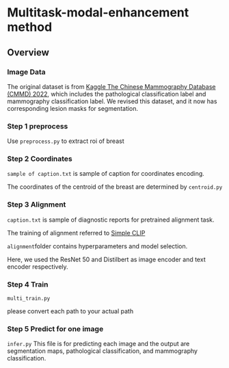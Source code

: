 # Multitask-modal-enhancement method
## Overview

### Image Data
The original dataset is from [Kaggle The Chinese Mammography Database (CMMD) 2022](https://www.kaggle.com/datasets/tommyngx/cmmd2022), which includes the pathological classification label and mammography classification label. 
We revised this dataset, and it now has corresponding lesion masks for segmentation.
### Step 1 preprocess
Use ```preprocess.py``` to extract roi of breast
### Step 2 Coordinates

```sample of caption.txt``` is sample of caption for coordinates encoding.

The coordinates of the centroid of the breast are determined by ```centroid.py```

### Step 3 Alignment

```caption.txt``` is sample of diagnostic reports for pretrained alignment task.

The training of alignment referred to [Simple CLIP](https://github.com/moein-shariatnia/OpenAI-CLIP?tab=readme-ov-file)

```alignment```folder contains hyperparameters and model selection.

Here, we used the ResNet 50 and Distilbert as image encoder and text encoder respectively.


### Step 4 Train

```multi_train.py```

please convert each path to your actual path

### Step 5 Predict for one image
```infer.py```
This file is for predicting each image and the output are segmentation maps, pathological classification, and mammography classification.
